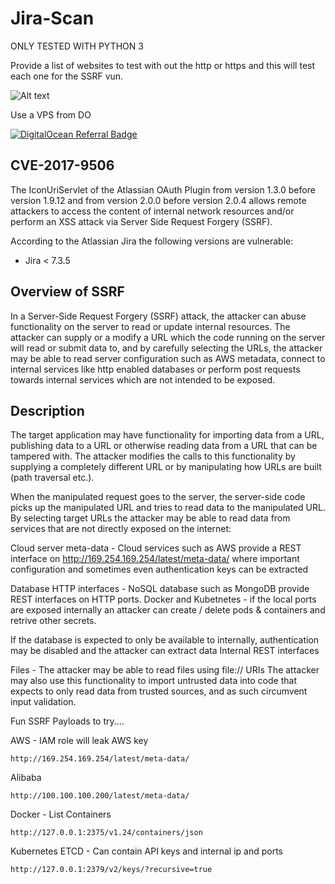 # Jira-Scan

ONLY TESTED WITH PYTHON 3

Provide a list of websites to test with out the http or https and this will test each one for the SSRF vun. 

![Alt text](https://pbs.twimg.com/media/Dbi_F_9X4AAjaB3.jpg:large "Screenshot")

Use a VPS from DO

[![DigitalOcean Referral Badge](https://web-platforms.sfo2.cdn.digitaloceanspaces.com/WWW/Badge%201.svg)](https://www.digitalocean.com/?refcode=e22bbff5f6f1&utm_campaign=Referral_Invite&utm_medium=Referral_Program&utm_source=badge)

CVE-2017-9506
-----

The IconUriServlet of the Atlassian OAuth Plugin from version 1.3.0 before version 1.9.12 and from version 2.0.0 before version 2.0.4 allows remote attackers to access the content of internal network resources and/or perform an XSS attack via Server Side Request Forgery (SSRF).

According to the Atlassian Jira the following versions are vulnerable:

* Jira < 7.3.5

Overview of SSRF
----------

In a Server-Side Request Forgery (SSRF) attack, the attacker can abuse functionality on the server to read or update internal resources. The attacker can supply or a modify a URL which the code running on the server will read or submit data to, and by carefully selecting the URLs, the attacker may be able to read server configuration such as AWS metadata, connect to internal services like http enabled databases or perform post requests towards internal services which are not intended to be exposed.

Description
-----------
The target application may have functionality for importing data from a URL, publishing data to a URL or otherwise reading data from a URL that can be tampered with. The attacker modifies the calls to this functionality by supplying a completely different URL or by manipulating how URLs are built (path traversal etc.).

When the manipulated request goes to the server, the server-side code picks up the manipulated URL and tries to read data to the manipulated URL. By selecting target URLs the attacker may be able to read data from services that are not directly exposed on the internet:

Cloud server meta-data - Cloud services such as AWS provide a REST interface on http://169.254.169.254/latest/meta-data/ where important configuration and sometimes even authentication keys can be extracted

Database HTTP interfaces - NoSQL database such as MongoDB provide REST interfaces on HTTP ports. Docker and Kubetnetes - if the local ports are exposed internally an attacker can create / delete pods & containers and retrive other secrets.

If the database is expected to only be available to internally, authentication may be disabled and the attacker can extract data Internal REST interfaces

Files - The attacker may be able to read files using file:// URIs The attacker may also use this functionality to import untrusted data into code that expects to only read data from trusted sources, and as such circumvent input validation.

Fun SSRF Payloads to try....

AWS - IAM role will leak AWS key

```
http://169.254.169.254/latest/meta-data/
```

Alibaba

```
http://100.100.100.200/latest/meta-data/
```

Docker - List Containers

```
http://127.0.0.1:2375/v1.24/containers/json
```




Kubernetes ETCD - Can contain API keys and internal ip and ports

```
http://127.0.0.1:2379/v2/keys/?recursive=true
```




